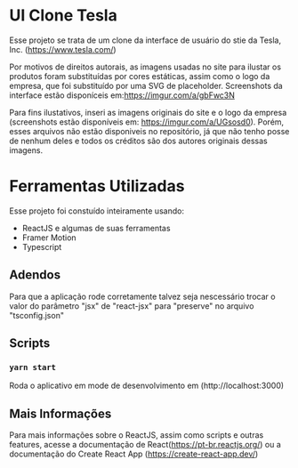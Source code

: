 # UI Clone Tesla

Esse projeto se trata de um clone da interface de usuário do stie da Tesla, Inc. (https://www.tesla.com/)

Por motivos de direitos autorais, as imagens usadas no site para ilustar os produtos foram substituídas por cores estáticas, assim como o logo da empresa, que foi substituído por uma SVG de placeholder. Screenshots da interface estão disponíceis em:https://imgur.com/a/gbFwc3N

Para fins ilustativos, inseri as imagens originais do site e o logo da empresa (screenshots estão disponíveis em: https://imgur.com/a/UGsosd0). Porém, esses arquivos não estão disponiveis no repositório, já que não tenho posse de nenhum deles e todos os créditos são dos autores originais dessas imagens. 

# Ferramentas Utilizadas

Esse projeto foi constuído inteiramente usando:

  - ReactJS e algumas de suas ferramentas
  - Framer Motion
  - Typescript
  
## Adendos

Para que a aplicação rode corretamente talvez seja nescessário trocar o valor do parâmetro "jsx" de "react-jsx" para "preserve" no arquivo "tsconfig.json"

## Scripts

### `yarn start`

Roda o aplicativo em mode de desenvolvimento em (http://localhost:3000)

## Mais Informações

Para mais informações sobre o ReactJS, assim como scripts e outras features, acesse a documentação de React(https://pt-br.reactjs.org/) ou a documentação do Create React App (https://create-react-app.dev/)
